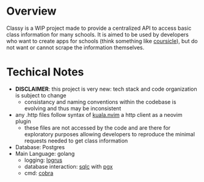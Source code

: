 # Overview
Classy is a WIP project made to provide a centralized API to access basic class information for many schools. 
It is aimed to be used by developers
who want to create apps for schools (think something like [coursicle](https://www.coursicle.com/)),
but do not want or cannot scrape the information themselves.

# Techical Notes
- **DISCLAIMER**: this project is very new: tech stack and code organization is subject to change
    - consistancy and naming conventions within the codebase is evolving and thus may be inconsistent
- any .http files follow syntax of [kuala.nvim](https://github.com/mistweaverco/kulala.nvim) a http client as a neovim plugin
    - these files are not accessed by the code and are there for exploratory purposes allowing developers to reproduce the minimal requests needed to get class information
- Database: Postgres
- Main Language: golang
    - logging: [logrus](https://github.com/sirupsen/logrus)
    - database interaction: [sqlc](https://docs.sqlc.dev/en/latest/) with [pgx](https://github.com/jackc/pgx)
    - cmd: [cobra](https://github.com/spf13/cobra)

